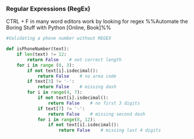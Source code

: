 ### Regular Expressions (RegEx)

CTRL + F in many word editors work by looking for regex
%%Automate the Boring Stuff with Python [Online, Book]%%
```py
#Validating a phone number without REGEX

def isPhoneNumber(text):
	if len(text) != 12:
		return False	# not correct length
	for i in range (0, 3):
		if not text[i].isdecimal():
			return False 	# no area code
		if text[3] != '-':
			return False	# missing dash
		for i in range(4, 7):
			if not text[i].isdecimal():
				return False	# no first 3 digits
			if text[7] != '-':
				return False	# missing second dash
			for i in range(8, 12):
				if not text[i].isdecimal():
					return False	# missing last 4 digits
```
